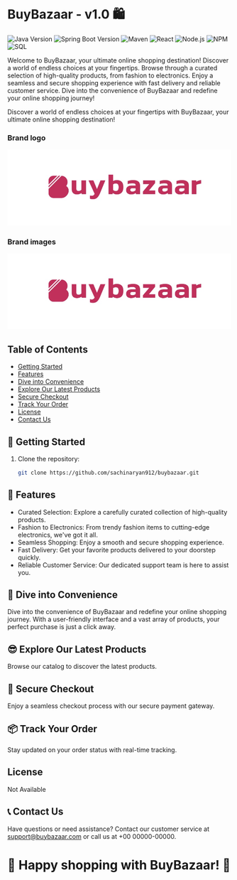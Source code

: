 # BuyBazaar - v1.0 🛍️

![Java Version](https://img.shields.io/badge/Java-11-green)
![Spring Boot Version](https://img.shields.io/badge/Spring%20Boot-2.5.4-brightgreen)
![Maven](https://img.shields.io/badge/Maven-3.8.1-blue)
![React](https://img.shields.io/badge/React-Latest-blue)
![Node.js](https://img.shields.io/badge/Node.js-Latest-brightgreen)
![NPM](https://img.shields.io/badge/NPM-Latest-red)
![SQL](https://img.shields.io/badge/SQL-Latest-orange)

Welcome to BuyBazaar, your ultimate online shopping destination! Discover a world of endless choices at your fingertips. Browse through a curated selection of high-quality products, from fashion to electronics. Enjoy a seamless and secure shopping experience with fast delivery and reliable customer service. Dive into the convenience of BuyBazaar and redefine your online shopping journey!

Discover a world of endless choices at your fingertips with BuyBazaar, your ultimate online shopping destination!
### Brand logo
![BuyBazaar Logo](https://github.com/sachinaryan912/buybazaar/blob/main/assets/IMG_9354.jpeg)

### Brand images
![BuyBazaar Logo](https://github.com/sachinaryan912/buybazaar/blob/main/assets/IMG_9354.jpeg)

## Table of Contents

- [Getting Started](##🚀-getting-started)
- [Features](##features)
- [Dive into Convenience](##dive-into-convenience)
- [Explore Our Latest Products](##explore-our-latest-products)
- [Secure Checkout](##secure-checkout)
- [Track Your Order](##track-your-order)
- [License](##license)
- [Contact Us](##contact-us)

## 🚀 Getting Started

1. Clone the repository:
   ```bash
   git clone https://github.com/sachinaryan912/buybazaar.git

## 🌟 Features

- Curated Selection: Explore a carefully curated collection of high-quality products.
- Fashion to Electronics: From trendy fashion items to cutting-edge electronics, we've got it all.
- Seamless Shopping: Enjoy a smooth and secure shopping experience.
- Fast Delivery: Get your favorite products delivered to your doorstep quickly.
- Reliable Customer Service: Our dedicated support team is here to assist you.

## 🎉 Dive into Convenience

Dive into the convenience of BuyBazaar and redefine your online shopping journey. With a user-friendly interface and a vast array of products, your perfect purchase is just a click away.

## 😎 Explore Our Latest Products

Browse our catalog to discover the latest products.

## 🔐 Secure Checkout

Enjoy a seamless checkout process with our secure payment gateway.

## 📦 Track Your Order

Stay updated on your order status with real-time tracking.


## License
Not Available

## 📞 Contact Us
Have questions or need assistance? Contact our customer service at support@buybazaar.com or call us at +00 00000-00000.

# 🥰 Happy shopping with BuyBazaar! 🎉
